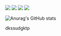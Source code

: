 
<a href="https://instagram.com/jomi_gim?igshid=NTc4MTIwNjQ2YQ==" target="_blank"><img src="https://img.shields.io/badge/jomi_gim-E4405F?style=flat-square&logo=instagram&logoColor=white"/></a>
<a href="https://pleasant-redcurrant-90f.notion.site/BLOG-b808527ec8fe458db99d5d1f5bdf9d26" target="_blank"><img src="https://img.shields.io/badge/BLOG-000000?style=flat-square&logo=notion&logoColor=white"/></a>
<a href="https://blog.naver.com/whgywjd963" target="_blank"><img src="https://img.shields.io/badge/jomi_gim-03C75A?style=flat-square&logo=naver&logoColor=white"/></a>
<a href="mailto:jomigim00@gmail.com" target="_blank"><img src="https://img.shields.io/badge/jomigim00@gmail.com-EA4335?style=flat-square&logo=gmail&logoColor=white"/></a>

![Anurag's GitHub stats](https://github-readme-stats.vercel.app/api?username=jomigim&show_icons=true&theme=github_dark)

dkssudgktp
